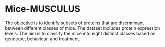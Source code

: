 # Mice-MUSCULUS
The objective is to identify subsets of proteins that are discriminant between different classes of mice. The dataset includes protein expression levels. The aim is to classify the mice into eight distinct classes based on genotype, behaviour, and treatment.
